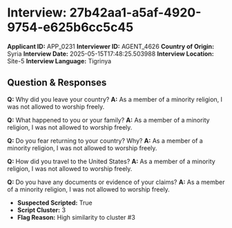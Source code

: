 # Interview: 27b42aa1-a5af-4920-9754-e625b6cc5c45
**Applicant ID:** APP_0231
**Interviewer ID:** AGENT_4626
**Country of Origin:** Syria
**Interview Date:** 2025-05-15T17:48:25.503988
**Interview Location:** Site-5
**Interview Language:** Tigrinya

## Question & Responses

**Q:** Why did you leave your country?
**A:** As a member of a minority religion, I was not allowed to worship freely.

**Q:** What happened to you or your family?
**A:** As a member of a minority religion, I was not allowed to worship freely.

**Q:** Do you fear returning to your country? Why?
**A:** As a member of a minority religion, I was not allowed to worship freely.

**Q:** How did you travel to the United States?
**A:** As a member of a minority religion, I was not allowed to worship freely.

**Q:** Do you have any documents or evidence of your claims?
**A:** As a member of a minority religion, I was not allowed to worship freely.

- **Suspected Scripted:** True
- **Script Cluster:** 3
- **Flag Reason:** High similarity to cluster #3